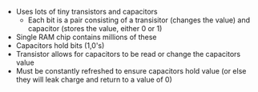 
- Uses lots of tiny transistors and capacitors
	- Each bit is a pair consisting of a transisitor (changes the value) and capacitor (stores the value, either 0 or 1)
- Single RAM chip contains millions of these
- Capacitors hold bits (1,0's)
- Transistor allows for capacitors to be read or change the capacitors value
- Must be constantly refreshed to ensure capacitors hold value (or else they will leak charge and return to a value of 0)
